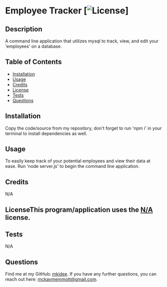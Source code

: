 # Employee Tracker [![License](https://img.shields.io/badge/License-Apache_2.0-blue.svg)]

## Description

A command line application that utilizes mysql to track, view, and edit your 'employees' on a database.

## Table of Contents

- [Installation](#installation)
- [Usage](#usage)
- [Credits](#credits)
- [License](#license)
- [Tests](#tests)
- [Questions](#questions)

## Installation

Copy the code/source from my repository, don't forget to run 'npm i' in your terminal to install dependencies as well.

## Usage

To easily keep track of your potential employees and view their data at ease. Run 'node server.js' to begin the command line application.

## Credits

N/A

## LicenseThis program/application uses the [N/A](https://opensource.org/licenses/Apache-2.0) license.

## Tests

N/A

## Questions

Find me at my GitHub: [mkidee](https://github.com/mkidee).
If you have any further questions, you can reach out here: mckaymemmott@gmail.com.
